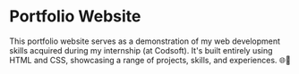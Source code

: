 # Portfolio Website
This portfolio website serves as a demonstration of my web development skills acquired during my internship (at Codsoft). It's built entirely using HTML and CSS, showcasing a range of projects, skills, and experiences. 🌐💼
